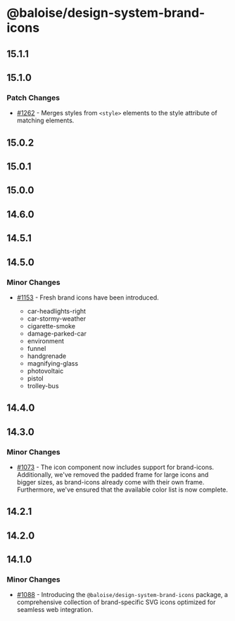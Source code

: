 # @baloise/design-system-brand-icons

## 15.1.1

## 15.1.0

### Patch Changes

- [#1262](https://github.com/baloise/design-system/pull/1262) - Merges styles from `<style>` elements to the style attribute of matching elements.

## 15.0.2

## 15.0.1

## 15.0.0

## 14.6.0

## 14.5.1

## 14.5.0

### Minor Changes

- [#1153](https://github.com/baloise/design-system/pull/1153) - Fresh brand icons have been introduced.

  - car-headlights-right
  - car-stormy-weather
  - cigarette-smoke
  - damage-parked-car
  - environment
  - funnel
  - handgrenade
  - magnifying-glass
  - photovoltaic
  - pistol
  - trolley-bus

## 14.4.0

## 14.3.0

### Minor Changes

- [#1073](https://github.com/baloise/design-system/pull/1073) - The icon component now includes support for brand-icons. Additionally, we've removed the padded frame for large icons and bigger sizes, as brand-icons already come with their own frame. Furthermore, we've ensured that the available color list is now complete.

## 14.2.1

## 14.2.0

## 14.1.0

### Minor Changes

- [#1088](https://github.com/baloise/design-system/pull/1088) - Introducing the `@baloise/design-system-brand-icons` package, a comprehensive collection of brand-specific SVG icons optimized for seamless web integration.
